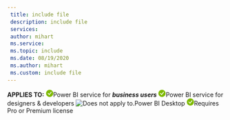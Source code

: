 ```yaml
---
 title: include file
 description: include file
 services: 
 author: mihart
 ms.service: 
 ms.topic: include
 ms.date: 08/19/2020
 ms.author: mihart
 ms.custom: include file
---
```


**APPLIES TO:** ![Applies to.](media/yes.png)Power BI service for ***business users*** ![Applies to.](media/yes.png)Power BI service for designers & developers ![Does not apply to.](media/no.png)Power BI Desktop ![Applies to.](media/yes.png)Requires Pro or Premium license